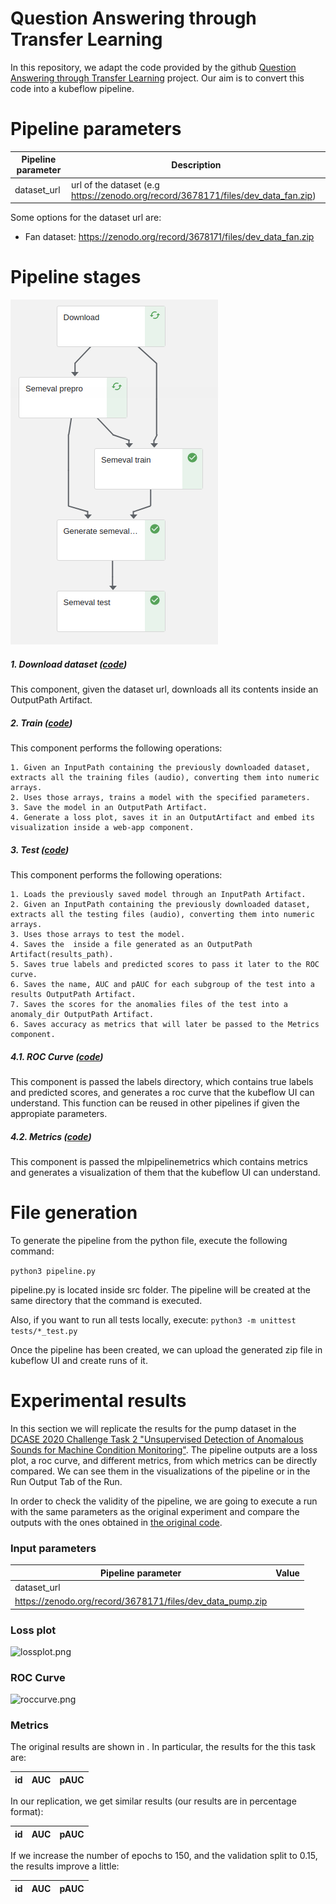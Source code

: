 # Question Answering through Transfer Learning

In this repository, we adapt the code provided by the github [Question Answering through Transfer Learning](https://github.com/shmsw25/qa-transfer) project.
Our aim is to convert this code into a kubeflow pipeline.

# Pipeline parameters
| Pipeline parameter | Description |
| ------ | ------ |
|dataset_url | url of the dataset (e.g https://zenodo.org/record/3678171/files/dev_data_fan.zip)|

Some options for the dataset url are:

* Fan dataset: https://zenodo.org/record/3678171/files/dev_data_fan.zip

# Pipeline stages #

![pipeline.png](./data/images/pipeline.png)

##### 1. Download dataset ([code](./src/download.py))
This component, given the dataset url, downloads all its contents inside an OutputPath Artifact.

##### 2. Train ([code](./src/train.py))
This component performs the following operations:

    1. Given an InputPath containing the previously downloaded dataset, extracts all the training files (audio), converting them into numeric arrays.
    2. Uses those arrays, trains a model with the specified parameters.
    3. Save the model in an OutputPath Artifact.
    4. Generate a loss plot, saves it in an OutputArtifact and embed its visualization inside a web-app component.

##### 3. Test ([code](./src/test.py))
This component performs the following operations:

    1. Loads the previously saved model through an InputPath Artifact.
    2. Given an InputPath containing the previously downloaded dataset, extracts all the testing files (audio), converting them into numeric arrays.
    3. Uses those arrays to test the model.
    4. Saves the  inside a file generated as an OutputPath Artifact(results_path).
    5. Saves true labels and predicted scores to pass it later to the ROC curve.
    6. Saves the name, AUC and pAUC for each subgroup of the test into a results OutputPath Artifact.
    7. Saves the scores for the anomalies files of the test into a anomaly_dir OutputPath Artifact.
    6. Saves accuracy as metrics that will later be passed to the Metrics component.

##### 4.1. ROC Curve ([code](./src/roc_curve.py))
This component is passed the labels directory, which contains true labels and predicted scores, and generates a roc curve that the kubeflow UI can understand. This function can be reused in other pipelines if given the appropiate parameters.

##### 4.2. Metrics ([code](./src/metrics.py))
This component is passed the mlpipelinemetrics which contains metrics and generates a visualization of them that the kubeflow UI can understand.


# File generation #
To generate the pipeline from the python file, execute the following command:

```python3 pipeline.py```

pipeline.py is located inside src folder. The pipeline will be created at the same directory that the command is executed.

Also, if you want to run all tests locally, execute:
```python3 -m unittest tests/*_test.py```

Once the pipeline has been created, we can upload the generated zip file in kubeflow UI and create runs of it.

# Experimental results #

In this section we will replicate the results for the pump dataset in the [DCASE 2020 Challenge Task 2 "Unsupervised Detection of Anomalous Sounds for Machine Condition Monitoring"](https://github.com/y-kawagu/dcase2020_task2_baseline/README.md).
The pipeline outputs are a loss plot, a roc curve, and different metrics, from which metrics can be directly compared.
We can see them in the visualizations of the pipeline or in the Run Output Tab of the Run.

In order to check the validity of the pipeline, we are going to execute a run with the same parameters as the original experiment and compare the outputs with the ones obtained in [the original code](https://github.com/y-kawagu/dcase2020_task2_baseline).

### Input parameters ###
| Pipeline parameter | Value |
| ------ | ------ |
|dataset_url |
https://zenodo.org/record/3678171/files/dev_data_pump.zip|

### Loss plot ###

![lossplot.png](./data/images/lossplot.png)

### ROC Curve ###

![roccurve.png](./data/images/roccurve.png)

### Metrics ###
The original results are shown in . In particular, the results for the this task are:

| id | AUC | pAUC
| ------ | ------ | ------ |

In our replication, we get similar results (our results are in percentage format):

| id | AUC | pAUC
| ------ | ------ | ------ |

If we increase the number of epochs to 150, and the validation split to 0.15, the results improve a little:

| id | AUC | pAUC
| ------ | ------ | ------ |
